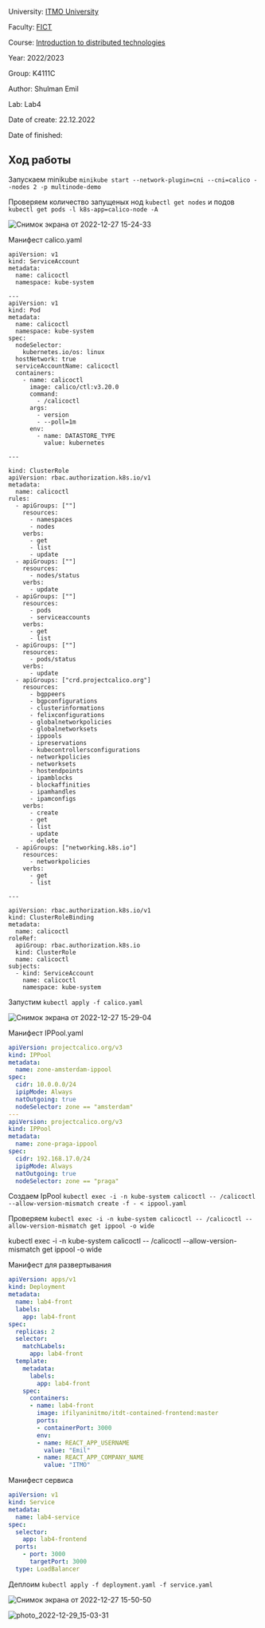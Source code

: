 University: [ITMO University](https://itmo.ru/ru/)

Faculty: [FICT](https://fict.itmo.ru)

Course: [Introduction to distributed technologies](https://github.com/itmo-ict-faculty/introduction-to-distributed-technologies)

Year: 2022/2023

Group: K4111C

Author: Shulman Emil

Lab: Lab4

Date of create: 22.12.2022

Date of finished:

## Ход работы
Запускаем minikube ```minikube start --network-plugin=cni --cni=calico --nodes 2 -p multinode-demo```

Проверяем количество запущеных нод ```kubectl get nodes``` и подов ```kubectl get pods -l k8s-app=calico-node -A```

![Снимок экрана от 2022-12-27 15-24-33](https://user-images.githubusercontent.com/54935204/209665521-c652bc94-8e33-4b42-9d0e-2be3dd31cf85.png)

Манифест calico.yaml 

``` yamml
apiVersion: v1
kind: ServiceAccount
metadata:
  name: calicoctl
  namespace: kube-system

---
apiVersion: v1
kind: Pod
metadata:
  name: calicoctl
  namespace: kube-system
spec:
  nodeSelector:
    kubernetes.io/os: linux
  hostNetwork: true
  serviceAccountName: calicoctl
  containers:
    - name: calicoctl
      image: calico/ctl:v3.20.0
      command:
        - /calicoctl
      args:
        - version
        - --poll=1m
      env:
        - name: DATASTORE_TYPE
          value: kubernetes

---

kind: ClusterRole
apiVersion: rbac.authorization.k8s.io/v1
metadata:
  name: calicoctl
rules:
  - apiGroups: [""]
    resources:
      - namespaces
      - nodes
    verbs:
      - get
      - list
      - update
  - apiGroups: [""]
    resources:
      - nodes/status
    verbs:
      - update
  - apiGroups: [""]
    resources:
      - pods
      - serviceaccounts
    verbs:
      - get
      - list
  - apiGroups: [""]
    resources:
      - pods/status
    verbs:
      - update
  - apiGroups: ["crd.projectcalico.org"]
    resources:
      - bgppeers
      - bgpconfigurations
      - clusterinformations
      - felixconfigurations
      - globalnetworkpolicies
      - globalnetworksets
      - ippools
      - ipreservations
      - kubecontrollersconfigurations
      - networkpolicies
      - networksets
      - hostendpoints
      - ipamblocks
      - blockaffinities
      - ipamhandles
      - ipamconfigs
    verbs:
      - create
      - get
      - list
      - update
      - delete
  - apiGroups: ["networking.k8s.io"]
    resources:
      - networkpolicies
    verbs:
      - get
      - list

---

apiVersion: rbac.authorization.k8s.io/v1
kind: ClusterRoleBinding
metadata:
  name: calicoctl
roleRef:
  apiGroup: rbac.authorization.k8s.io
  kind: ClusterRole
  name: calicoctl
subjects:
  - kind: ServiceAccount
    name: calicoctl
    namespace: kube-system
```

Запустим ```kubectl apply -f calico.yaml```

![Снимок экрана от 2022-12-27 15-29-04](https://user-images.githubusercontent.com/54935204/209666002-32bbe148-5493-40b6-9dff-10e4fed4694a.png)

Манифест IPPool.yaml

```yaml
apiVersion: projectcalico.org/v3
kind: IPPool
metadata:
  name: zone-amsterdam-ippool
spec:
  cidr: 10.0.0.0/24
  ipipMode: Always
  natOutgoing: true
  nodeSelector: zone == "amsterdam"
---
apiVersion: projectcalico.org/v3
kind: IPPool
metadata:
  name: zone-praga-ippool
spec:
  cidr: 192.168.17.0/24
  ipipMode: Always
  natOutgoing: true
  nodeSelector: zone == "praga"

```

Cоздаем IpPool ```kubectl exec -i -n kube-system calicoctl -- /calicoctl --allow-version-mismatch create -f - < ippool.yaml```

Проверяем ```kubectl exec -i -n kube-system calicoctl -- /calicoctl --allow-version-mismatch get ippool -o wide```

kubectl exec -i -n kube-system calicoctl -- /calicoctl --allow-version-mismatch get ippool -o wide

Манифест для развертывания

```yaml
apiVersion: apps/v1
kind: Deployment
metadata:
  name: lab4-front
  labels:
    app: lab4-front
spec:
  replicas: 2
  selector:
    matchLabels:
      app: lab4-front
  template:
    metadata:
      labels:
        app: lab4-front
    spec:
      containers:
      - name: lab4-front
        image: ifilyaninitmo/itdt-contained-frontend:master
        ports:
        - containerPort: 3000
        env:
        - name: REACT_APP_USERNAME
          value: "Emil"
        - name: REACT_APP_COMPANY_NAME
          value: "ITMO"
```

Манифест сервиса

``` yaml
apiVersion: v1
kind: Service
metadata:
  name: lab4-service
spec:
  selector:
    app: lab4-frontend
  ports:
    - port: 3000
      targetPort: 3000
  type: LoadBalancer
  ```
Деплоим ```kubectl apply -f deployment.yaml -f service.yaml```

![Снимок экрана от 2022-12-27 15-50-50](https://user-images.githubusercontent.com/54935204/209668404-cc83c537-c312-4fea-88b8-b4720fb957b0.png)


![photo_2022-12-29_15-03-31](https://user-images.githubusercontent.com/54935204/209947754-b74bde96-4bd6-47d3-aa66-fdbd2255f4a6.jpg)
